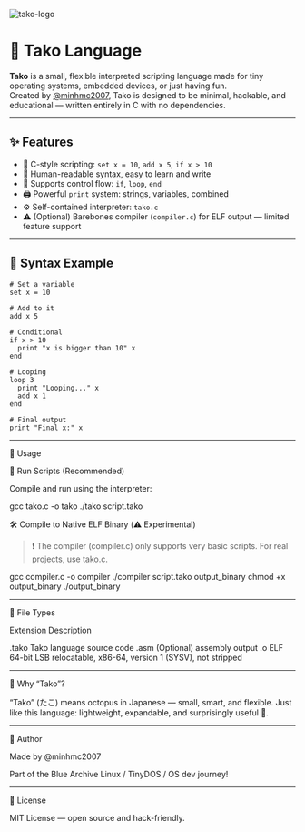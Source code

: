 ![tako-logo](logo.pg)


# 🐙 Tako Language

**Tako** is a small, flexible interpreted scripting language made for tiny operating systems, embedded devices, or just having fun.  
Created by [@minhmc2007](https://github.com/minhmc2007), Tako is designed to be minimal, hackable, and educational — written entirely in C with no dependencies.

---

## ✨ Features

- 🧠 C-style scripting: `set x = 10`, `add x 5`, `if x > 10`
- 📜 Human-readable syntax, easy to learn and write
- 🔁 Supports control flow: `if`, `loop`, `end`
- 🖨️ Powerful `print` system: strings, variables, combined
- ⚙️ Self-contained interpreter: `tako.c`
- ⚠️ (Optional) Barebones compiler (`compiler.c`) for ELF output — limited feature support

---

## 🔧 Syntax Example

```tako
# Set a variable
set x = 10

# Add to it
add x 5

# Conditional
if x > 10
  print "x is bigger than 10" x
end

# Looping
loop 3
  print "Looping..." x
  add x 1
end

# Final output
print "Final x:" x
```

---

🚀 Usage

🧠 Run Scripts (Recommended)

Compile and run using the interpreter:

gcc tako.c -o tako
./tako script.tako

🛠️ Compile to Native ELF Binary (⚠️ Experimental)

> ❗ The compiler (compiler.c) only supports very basic scripts. For real projects, use tako.c.



gcc compiler.c -o compiler
./compiler script.tako output_binary
chmod +x output_binary
./output_binary


---

📁 File Types

Extension	Description

.tako	Tako language source code
.asm	(Optional) assembly output
.o	ELF 64-bit LSB relocatable, x86-64, version 1 (SYSV), not stripped 


---


🐙 Why “Tako”?

“Tako” (たこ) means octopus in Japanese — small, smart, and flexible.
Just like this language: lightweight, expandable, and surprisingly useful 🐙.


---

👤 Author

Made by @minhmc2007

Part of the Blue Archive Linux / TinyDOS / OS dev journey!



---

🪪 License

MIT License — open source and hack-friendly.

